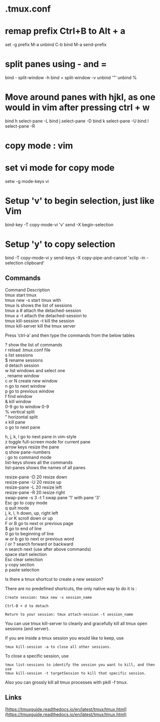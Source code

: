 # .tmux.conf

# remap  prefix Ctrl+B to Alt + a
set -g prefix M-a
unbind C-b
bind M-a send-prefix
# split panes using - and =
bind - split-window -h
bind = split-window -v
unbind '"'
unbind %

# Move around panes with hjkl, as one would in vim after pressing ctrl + w
bind h select-pane -L
bind j select-pane -D
bind k select-pane -U
bind l select-pane -R

# copy mode : vim 

# set vi mode for copy mode
setw -g mode-keys vi
# Setup 'v' to begin selection, just like Vim
bind-key -T copy-mode-vi 'v' send -X begin-selection
# Setup 'y' to copy selection
bind -T copy-mode-vi y send-keys -X copy-pipe-and-cancel 'xclip -in -selection clipboard'




## Commands


Command 	Description  
tmux 	start tmux  
tmux new -s <name> 	start tmux with <name>  
tmux ls 	shows the list of sessions  
tmux a # 	attach the detached-session  
tmux a -t <name> 	attach the detached-session to <name>  
tmux kill-session –t <name> 	kill the session <name>  
tmux kill-server 	kill the tmux server  


Press ‘ctrl-a’ and then type the commands from the below tables  

? 	show the list of commands  
r 	reload .tmux.conf file  
s 	list sessions  
$ 	rename sessions  
d 	detach session  
w 	list windows and select one  
, 	rename window  
c or N 	create new window  
n 	go to next window  
p 	go to previous window  
f 	find window  
& 	kill window  
0-9 	go to window 0-9  
% 	vertical split  
" 	horizontal split  
x 	kill pane  
o 	go to next pane  

h, j, k, l 	go to next pane in vim-style  
z 		toggle full-screen mode for current pane  
arrow keys 	resize the pane  
q 		show pane-numbers  
: 		go to command mode  
list-keys 	shows all the commands  
list-panes 	shows the names of all panes  

resize-pane -D 20 	resize down  
resize-pane -U 20 	resize up  
resize-pane -L 20 	resize left  
resize-pane -R 20 	resize right  
swap-pane -s 3 -t 1 	swap pane '1' with pane '3'  
Esc 			go to copy mode  
q 			quit mode  
j, k, l, h 	down, up, right left  
J or K 		scroll down or up  
F or B 		go to next or previous page  
$ 		go to end of line  
0 		go to beginning of line  
w or b 		go to next or previous word  
/ or ? 		search forward or backward  
n 		search next (use after above commands)  
space 		start selection  
Esc 		clear selection  
y 		copy section  
p 		paste selection  
  
 


Is there a tmux shortcut to create a new session?  
  
There are no predefined shortcuts, the only native way to do it is :  
  
    Create session: tmux new -s session_name  
  
    Ctrl-B + d to detach  
  
    Return to your session: tmux attach-session -t session_name  
  
You can use tmux kill-server to cleanly and gracefully kill all tmux open sessions (and server).  
  
If you are inside a tmux session you would like to keep, use 

    tmux kill-session -a to close all other sessions.  
  
To close a specific session, use 

    tmux list-sessions to identify the session you want to kill, and then use 
    tmux kill-session -t targetSession to kill that specific session.  
  
Also you can grossly kill all tmux processes with 
    pkill -f tmux.  
 



## Links  


[https://tmuxguide.readthedocs.io/en/latest/tmux/tmux.html](https://tmuxguide.readthedocs.io/en/latest/tmux/tmux.html)  



